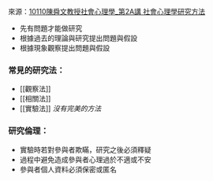 來源：[10110陳舜文教授社會心理學_第2A講 社會心理學研究方法](https://www.youtube.com/watch?v=977BvFULNQs&list=PLS0SUwlYe8cyHpUp4NnMLkalhAk4K-2S7&index=3)
- 先有問題才能做研究
- 根據過去的理論與研究提出問題與假設
- 根據現象觀察提出問題與假設

### 常見的研究法：
- [[觀察法]]
- [[相關法]]
- [[實驗法]]
*沒有完美的方法*

### 研究倫理：
* 實驗時若對參與者欺瞞，研究之後必須釋疑
* 過程中避免造成參與者心理過於不適或不安
* 參與者個人資料必須保密或匿名


